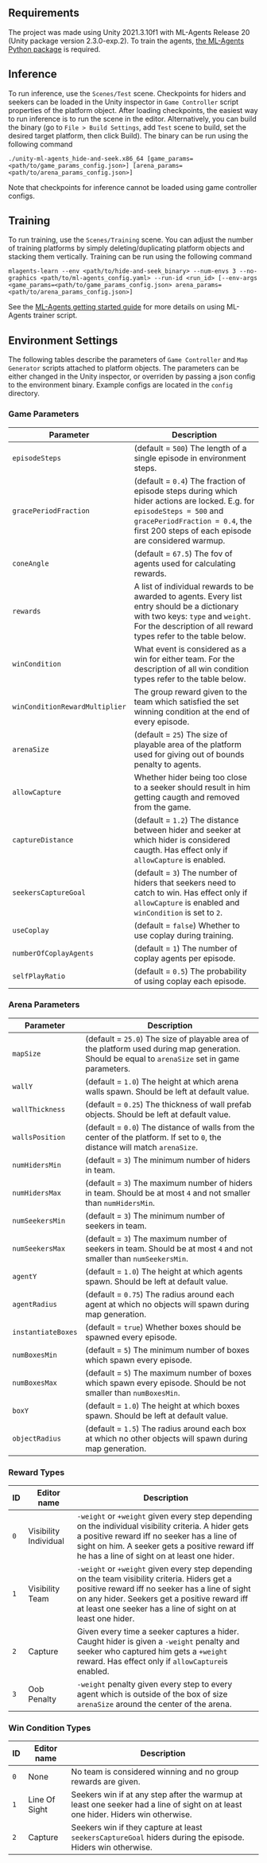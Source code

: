 ## Requirements
The project was made using Unity 2021.3.10f1 with ML-Agents Release 20 (Unity package version 2.3.0-exp.2). To train the agents, [the ML-Agents Python package](https://github.com/Unity-Technologies/ml-agents/blob/release_20_docs/docs/Installation.md#install-the-mlagents-python-package) is required.

## Inference
To run inference, use the `Scenes/Test` scene. Checkpoints for hiders and seekers can be loaded in the Unity inspector in `Game Controller` script properties of the platform object. After loading checkpoints, the easiest way to run inference is to run the scene in the editor. Alternatively, you can build the binary (go to `File > Build Settings`, add `Test` scene to build, set the desired target platform, then click Build). The binary can be run using the following command
```
./unity-ml-agents_hide-and-seek.x86_64 [game_params=<path/to/game_params_config.json>] [arena_params=<path/to/arena_params_config.json>]
```
Note that checkpoints for inference cannot be loaded using game controller configs.

## Training
To run training, use the `Scenes/Training` scene. You can adjust the number of training platforms by simply deleting/duplicating platform objects and stacking them vertically.
Training can be run using the following command
```
mlagents-learn --env <path/to/hide-and-seek_binary> --num-envs 3 --no-graphics <path/to/ml-agents_config.yaml> --run-id <run_id> [--env-args <game_params=<path/to/game_params_config.json> arena_params=<path/to/arena_params_config.json>]
```
See the [ML-Agents getting started guide](https://github.com/Unity-Technologies/ml-agents/blob/release_20_docs/docs/Getting-Started.md) for more details on using ML-Agents trainer script.

## Environment Settings
The following tables describe the parameters of `Game Controller` and `Map Generator` scripts attached to platform objects.
The parameters can be either changed in the Unity inspector, or overriden by passing a json config to the environment binary. Example configs are located in the `config` directory.

### Game Parameters
| **Parameter** | **Description** |
|---------------|-----------------|
| `episodeSteps` | (default = `500`) The length of a single episode in environment steps. |
| `gracePeriodFraction` | (default = `0.4`) The fraction of episode steps during which hider actions are locked. E.g. for `episodeSteps = 500` and `gracePeriodFraction = 0.4`, the first 200 steps of each episode are considered warmup. |
| `coneAngle` | (default = `67.5`) The fov of agents used for calculating rewards. |
| `rewards` | A list of individual rewards to be awarded to agents. Every list entry should be a dictionary with two keys: `type` and `weight`. For the description of all reward types refer to the table below. |
| `winCondition` | What event is considered as a win for either team. For the description of all win condition types refer to the table below. |
| `winConditionRewardMultiplier` | The group reward given to the team which satisfied the set winning condition at the end of every episode. |
| `arenaSize` | (default = `25`) The size of playable area of the platform used for giving out of bounds penalty to agents. |
| `allowCapture` | Whether hider being too close to a seeker should result in him getting caugth and removed from the game. |
| `captureDistance` | (default = `1.2`) The distance between hider and seeker at which hider is considered caugth. Has effect only if `allowCapture` is enabled. |
| `seekersCaptureGoal` | (default = `3`) The number of hiders that seekers need to catch to win. Has effect only if `allowCapture` is enabled and `winCondition` is set to `2`. |
| `useCoplay` | (default = `false`) Whether to use coplay during training. |
| `numberOfCoplayAgents` | (default = `1`) The number of coplay agents per episode. |
| `selfPlayRatio` | (default = `0.5`) The probability of using coplay each episode. |

### Arena Parameters
| **Parameter** | **Description** |
|---------------|-----------------|
| `mapSize` | (default = `25.0`) The size of playable area of the platform used during map generation. Should be equal to `arenaSize` set in game parameters. |
| `wallY` | (default = `1.0`) The height at which arena walls spawn. Should be left at default value. |
| `wallThickness` | (default = `0.25`) The thickness of wall prefab objects. Should be left at default value. |
| `wallsPosition` | (default = `0.0`) The distance of walls from the center of the platform. If set to `0`, the distance will match `arenaSize`. |
| `numHidersMin` | (default = `3`) The minimum number of hiders in team. |
| `numHidersMax` | (default = `3`) The maximum number of hiders in team. Should be at most `4` and not smaller than `numHidersMin`. |
| `numSeekersMin` | (default = `3`) The minimum number of seekers in team. |
| `numSeekersMax` | (default = `3`) The maximum number of seekers in team. Should be at most `4` and not smaller than `numSeekersMin`. |
| `agentY` | (default = `1.0`) The height at which agents spawn. Should be left at default value. |
| `agentRadius` | (default = `0.75`) The radius around each agent at which no objects will spawn during map generation. |
| `instantiateBoxes` | (default = `true`) Whether boxes should be spawned every episode. |
| `numBoxesMin` | (default = `5`) The minimum number of boxes which spawn every episode. |
| `numBoxesMax` | (default = `5`) The maximum number of boxes which spawn every episode. Should be not smaller than `numBoxesMin`. |
| `boxY` | (default = `1.0`) The height at which boxes spawn. Should be left at default value. |
| `objectRadius` | (default = `1.5`) The radius around each box at which no other objects will spawn during map generation. |

### Reward Types
| **ID** | **Editor name** | **Description** |
|--------|-----------------|-----------------|
| `0` | Visibility Individual | `-weight` or `+weight` given every step depending on the individual visibility criteria. A hider gets a positive reward iff no seeker has a line of sight on him. A seeker gets a positive reward iff he has a line of sight on at least one hider. |
| `1` | Visibility Team | `-weight` or `+weight` given every step depending on the team visibility criteria. Hiders get a positive reward iff no seeker has a line of sight on any hider. Seekers get a positive reward iff at least one seeker has a line of sight on at least one hider. |
| `2` | Capture | Given every time a seeker captures a hider. Caught hider is given a `-weight` penalty and seeker who captured him gets a `+weight` reward. Has effect only if `allowCapture`is enabled. |
| `3` | Oob Penalty | `-weight` penalty given every step to every agent which is outside of the box of size `arenaSize` around the center of the arena. |

### Win Condition Types
| **ID** | **Editor name** | **Description** |
|--------|-----------------|-----------------|
| `0` | None | No team is considered winning and no group rewards are given. |
| `1` | Line Of Sight | Seekers win if at any step after the warmup at least one seeker had a line of sight on at least one hider. Hiders win otherwise. |
| `2` | Capture | Seekers win if they capture at least `seekersCaptureGoal` hiders during the episode. Hiders win otherwise. |


